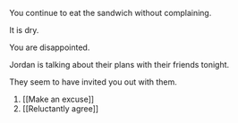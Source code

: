 You continue to eat the sandwich without complaining.

It is dry.

You are disappointed.

Jordan is talking about their plans with their friends tonight.

They seem to have invited you out with them.

1. [[Make an excuse]]
2. [[Reluctantly agree]]

